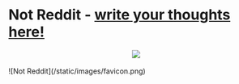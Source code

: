 # Not Reddit - [write your thoughts here!](http://notreddit.live)
<p align="center">
  <img src="../../../static/images/favicon.png">
</p>
![Not Reddit](/static/images/favicon.png)
